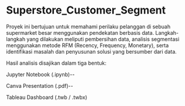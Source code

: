 # Superstore_Customer_Segment

Proyek ini bertujuan untuk memahami perilaku pelanggan di sebuah supermarket besar menggunakan pendekatan berbasis data. Langkah-langkah yang dilakukan meliputi pembersihan data, analisis segmentasi menggunakan metode RFM (Recency, Frequency, Monetary), serta identifikasi masalah dan penyusunan solusi yang bersumber dari data.

Hasil analisis disajikan dalam tiga bentuk:

Jupyter Notebook (.ipynb)--

Canva Presentation (.pdf)--

Tableau Dashboard (.twb / .twbx)


